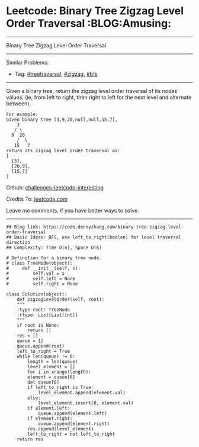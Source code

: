 
# Leetcode: Binary Tree Zigzag Level Order Traversal     :BLOG:Amusing:

---

Binary Tree Zigzag Level Order Traversal  

---

Similar Problems:  

-   Tag: [#treetraversal](https://code.dennyzhang.com/tag/treetraversal), [#zigzag](https://code.dennyzhang.com/tag/zigzag), [#bfs](https://code.dennyzhang.com/tag/bfs)

---

Given a binary tree, return the zigzag level order traversal of its nodes' values. (ie, from left to right, then right to left for the next level and alternate between).  

    For example:
    Given binary tree [3,9,20,null,null,15,7],
        3
       / \
      9  20
        /  \
       15   7
    return its zigzag level order traversal as:
    [
      [3],
      [20,9],
      [15,7]
    ]

Github: [challenges-leetcode-interesting](https://github.com/DennyZhang/challenges-leetcode-interesting/tree/master/problems/binary-tree-zigzag-level-order-traversal)  

Credits To: [leetcode.com](https://leetcode.com/problems/binary-tree-zigzag-level-order-traversal/description/)  

Leave me comments, if you have better ways to solve.  

---

    ## Blog link: https://code.dennyzhang.com/binary-tree-zigzag-level-order-traversal
    ## Basic Ideas: BFS, use left_to_right(boolen) for level traversal direction
    ## Complexity: Time O(n), Space O(k)
    
    # Definition for a binary tree node.
    # class TreeNode(object):
    #     def __init__(self, x):
    #         self.val = x
    #         self.left = None
    #         self.right = None
    
    class Solution(object):
        def zigzagLevelOrder(self, root):
    	"""
    	:type root: TreeNode
    	:rtype: List[List[int]]
    	"""
    	if root is None:
    	    return []
    	res = []
    	queue = []
    	queue.append(root)
    	left_to_right = True
    	while len(queue) != 0:
    	    length = len(queue)
    	    level_element = []
    	    for i in xrange(length):
    		element = queue[0]
    		del queue[0]
    		if left_to_right is True:
    		    level_element.append(element.val)
    		else:
    		    level_element.insert(0, element.val)
    		if element.left:
    		    queue.append(element.left)
    		if element.right:
    		    queue.append(element.right)
    	    res.append(level_element)
    	    left_to_right = not left_to_right
    	return res

